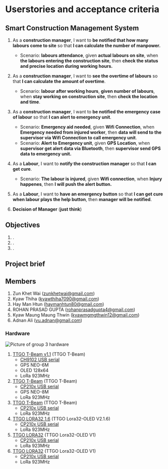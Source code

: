 # Userstories and acceptance criteria

## Smart Construction Management System

1. As a **construction manager**, I want to  **be notified that how many labours come to site** so that **I can calculate the number of manpower.**
   * Scenario: **labours attendance**, given **actual labours on site**, when **the labours entering the construction site**, then **check the status and precise location during working hours.**

2. As a **construction manager**, I want to **see the overtime of labours** so that **I can calculate the amount of overtime**.
   * Scenario: **labour after working hours**, **given number of labours**, when **stay working on construction site**, then **check the location and time**.

3. As a **construction manager**, I want to **be notified the emergency case of labour** so that **I can alert to emergency unit**.
   * Scenario: **Emergency aid needed**, given **Wifi Connection**, when **Emergency needed from injured worker**, then **data will send to the supervisor via Wifi Connection to call emergency unit**.
   * Scenario: **Alert to Emergency unit**, given **GPS Location**, when **supervisor get alert data via Bluetooth**, then **supervisor send GPS data to emergency unit.**

4. As a **Labour**, I want to **notify the construction manager** so that **I can get cure**.
   * Scenario: **The labour is injured**, given **Wifi connection**, when **Injury happenes**, then **I will push the alert button.**

5. As a **Labour**, I want to **have an emergency button** so that **I can get cure when labour plays the help button**, then **manager will be notified**.

6. **Decision of Manager** (**just think**)



## Objectives
1.	.
2.	.
3.	.

## Project brief

## Members

1.	Zun Khet Wai (zunkhetwai@gmail.com)
2.	Kyaw Thiha (kyawthiha7090@gmail.com)
3.	Hay Man Htun (haymanhtun80@gmail.com)
4.	ROHAN PRASAD GUPTA (rohanprasadgupta4@gmail.com)
5.	Kyaw Maung Maung Thwin (kyawmgmgthwin12@gmail.com)
6.	Adnan Ali (vu.adnan@gmail.com)

### Hardware
![Picture of group 3 hardware](/images/HW_group_3.jpg)
1. [TTGO T-Beam v1.1](http://www.lilygo.cn/claprod_view.aspx?TypeId=62&Id=1281&FId=t28:62:28) (TTGO T-Beam)
   * [CH9102 USB serial](https://learn.adafruit.com/how-to-install-drivers-for-wch-usb-to-serial-chips-ch9102f-ch9102) 
   * GPS NEO-6M
   * OLED 128x64
   * LoRa 923MHz
2. [TTGO T-Beam](http://www.lilygo.cn/prod_view.aspx?TypeId=50060&Id=1237) (TTGO T-Beam)
   * [CP210x USB serial](https://www.silabs.com/developers/usb-to-uart-bridge-vcp-drivers)
   * GPS NEO-8M
   * LoRa 923MHz
3. [TTGO T-Beam](http://www.lilygo.cn/prod_view.aspx?TypeId=50060&Id=1237) (TTGO T-Beam)
   * [CP210x USB serial](https://www.silabs.com/developers/usb-to-uart-bridge-vcp-drivers)
   * LoRa 923MHz
4. [TTGO LORA32 1.6](http://www.lilygo.cn/prod_view.aspx?TypeId=50003&Id=1130&FId=t3:50003:3) (TTGO Lora32-OLED V2.1.6)
   * [CP210x USB serial](https://www.silabs.com/developers/usb-to-uart-bridge-vcp-drivers)
   * LoRa 923MHz
5. [TTGO LORA32](http://www.lilygo.cn/prod_view.aspx?TypeId=50060&Id=1326&FId=t3:50060:3) (TTGO Lora32-OLED V1)
   * [CP210x USB serial](https://www.silabs.com/developers/usb-to-uart-bridge-vcp-drivers)
   * LoRa 923MHz
6. [TTGO LORA32](http://www.lilygo.cn/prod_view.aspx?TypeId=50060&Id=1326&FId=t3:50060:3) (TTGO Lora32-OLED V1)
   * [CP210x USB serial](https://www.silabs.com/developers/usb-to-uart-bridge-vcp-drivers)
   * LoRa 923MHz
